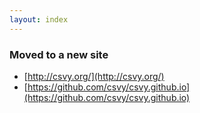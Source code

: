 ```yaml
---
layout: index
---
```

### Moved to a new site

- [http://csvy.org/](http://csvy.org/)
- [https://github.com/csvy/csvy.github.io](https://github.com/csvy/csvy.github.io)


